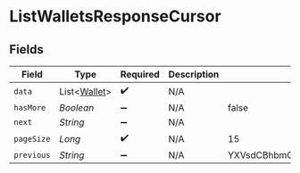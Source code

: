 # ListWalletsResponseCursor


## Fields

| Field                                         | Type                                          | Required                                      | Description                                   | Example                                       |
| --------------------------------------------- | --------------------------------------------- | --------------------------------------------- | --------------------------------------------- | --------------------------------------------- |
| `data`                                        | List<[Wallet](../../models/shared/Wallet.md)> | :heavy_check_mark:                            | N/A                                           |                                               |
| `hasMore`                                     | *Boolean*                                     | :heavy_minus_sign:                            | N/A                                           | false                                         |
| `next`                                        | *String*                                      | :heavy_minus_sign:                            | N/A                                           |                                               |
| `pageSize`                                    | *Long*                                        | :heavy_check_mark:                            | N/A                                           | 15                                            |
| `previous`                                    | *String*                                      | :heavy_minus_sign:                            | N/A                                           | YXVsdCBhbmQgYSBtYXhpbXVtIG1heF9yZXN1bHRzLol=  |